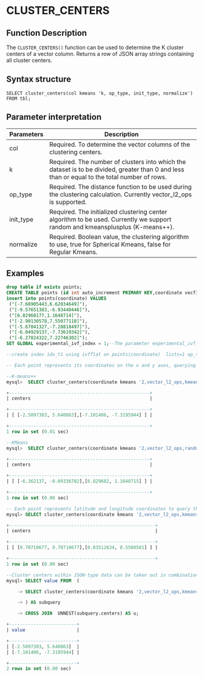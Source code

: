# CLUSTER\_CENTERS

## Function Description

The `CLUSTER_CENTERS()` function can be used to determine the K cluster centers of a vector column. Returns a row of JSON array strings containing all cluster centers.

## Syntax structure

```
SELECT cluster_centers(col kmeans 'k, op_type, init_type, normalize')  FROM tbl;
```

## Parameter interpretation

| Parameters | Description |
|  ----  | ----  |
| col | Required. To determine the vector columns of the clustering centers.|
| k | Required. The number of clusters into which the dataset is to be divided, greater than 0 and less than or equal to the total number of rows.|
| op_type| Required. The distance function to be used during the clustering calculation. Currently vector_l2_ops is supported.|
| init_type | Required. The initialized clustering center algorithm to be used. Currently we support random and kmeansplusplus (K-means++).|
| normalize | Required. Boolean value, the clustering algorithm to use, true for Spherical Kmeans, false for Regular Kmeans.|

## Examples

```sql
drop table if exists points;
CREATE TABLE points (id int auto_increment PRIMARY KEY,coordinate vecf32(2));
insert into points(coordinate) VALUES
 ("[-7.68905443,6.62034649]"),
 ("[-9.57651383,-6.93440446]"),
 ("[6.82968177,1.1648714]"),
 ("[-2.90130578,7.55077118]"),
 ("[-5.67841327,-7.28818497]"),
 ("[-6.04929137,-7.73619342]"),
 ("[-6.27824322,7.22746302]");
SET GLOBAL experimental_ivf_index = 1;--The parameter experimental_ivf_index needs to be set to 1 (default 0) to use vector indexes.

--create index idx_t1 using ivfflat on points(coordinate)  lists=1 op_type "vector_l2_ops";

-- Each point represents its coordinates on the x and y axes, querying the clustering centers, using Regular Kmeans

--K-means++
mysql>  SELECT cluster_centers(coordinate kmeans '2,vector_l2_ops,kmeansplusplus,false') AS centers FROM points;

+----------------------------------------------------+
| centers                                            |

+----------------------------------------------------+
| [ [-2.5097303, 5.640863],[-7.101406, -7.3195944] ] |

+----------------------------------------------------+
1 row in set (0.01 sec)

--KMeans
mysql>  SELECT cluster_centers(coordinate kmeans '2,vector_l2_ops,random,false') AS centers FROM points;

+----------------------------------------------------+
| centers                                            |

+----------------------------------------------------+
| [ [-6.362137, -0.09336702],[6.829682, 1.1648715] ] |

+----------------------------------------------------+
1 row in set (0.00 sec)

-- Each point represents latitude and longitude coordinates to query the clustering center using Spherical Kmeans
mysql> SELECT cluster_centers(coordinate kmeans '2,vector_l2_ops,kmeansplusplus,true') AS centers FROM points;

+------------------------------------------------------+
| centers                                              |

+------------------------------------------------------+
| [ [0.70710677, 0.70710677],[0.83512634, 0.5500581] ] |

+------------------------------------------------------+
1 row in set (0.00 sec)

--Cluster centers within JSON-type data can be taken out in combination with CROSS JOIN and UNNEST syntax.
mysql> SELECT value FROM  (

    -> SELECT cluster_centers(coordinate kmeans '2,vector_l2_ops,kmeansplusplus,false') AS centers FROM  points

    -> ) AS subquery

    -> CROSS JOIN  UNNEST(subquery.centers) AS u;

+-------------------------+
| value                   |

+-------------------------+
| [-2.5097303, 5.640863]  |
| [-7.101406, -7.3195944] |

+-------------------------+
2 rows in set (0.00 sec)
```
